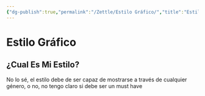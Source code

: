 ```yaml
---
{"dg-publish":true,"permalink":"/Zettle/Estilo Gráfico/","title":"Estilo Gráfico","tags":["Idea,"],"created":"2023-04-25T13:43:48.019-05:00","updated":"2023-08-26T20:26:43.796-05:00"}
---
```



# Estilo Gráfico

## ¿Cual Es Mi Estilo?

No lo sé, el estilo debe de ser capaz de mostrarse a través de cualquier género, o no, no tengo claro si debe ser un must have
